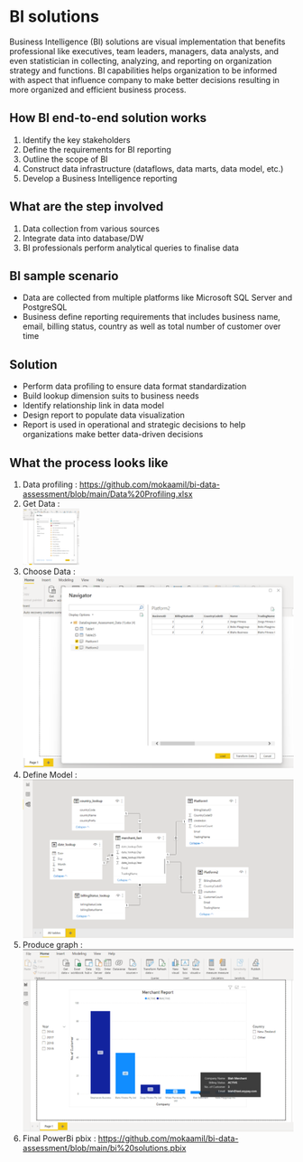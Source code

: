# BI solutions
Business Intelligence (BI) solutions are visual implementation that benefits professional like executives, team leaders, 
managers, data analysts, and even statistician in collecting, analyzing, and reporting on organization strategy and functions.
BI capabilities helps organization to be informed with aspect that influence company to make better decisions resulting in more
organized and efficient business process.

## How BI end-to-end solution works
1. Identify the key stakeholders
2. Define the requirements for BI reporting
3. Outline the scope of BI
4. Construct data infrastructure (dataflows, data marts, data model, etc.)
5. Develop a Business Intelligence reporting

## What are the step involved
1. Data collection from various sources
2. Integrate data into database/DW
3. BI professionals perform analytical queries to finalise data

## BI sample scenario
- Data are collected from multiple platforms like Microsoft SQL Server and PostgreSQL
- Business define reporting requirements that includes business name, email, billing status, country as well as
   total number of customer over time

## Solution
- Perform data profiling to ensure data format standardization
- Build lookup dimension suits to business needs
- Identify relationship link in data model
- Design report to populate data visualization
- Report is used in operational and strategic decisions to help organizations make better data-driven decisions

## What the process looks like
1. Data profiling : https://github.com/mokaamil/bi-data-assessment/blob/main/Data%20Profiling.xlsx
2. Get Data : 
<br/><img src="https://github.com/mokaamil/bi-data-assessment/blob/main/get%20data.png" width="100" height="100">
3. Choose Data : 
![Choose Data Image](https://github.com/mokaamil/bi-data-assessment/blob/main/choose%20data.png)
4. Define Model : 
![Define Model Image](https://github.com/mokaamil/bi-data-assessment/blob/main/define%20model.png)
5. Produce graph : 
![Graph Image](https://github.com/mokaamil/bi-data-assessment/blob/main/graph.png)
6. Final PowerBi pbix : https://github.com/mokaamil/bi-data-assessment/blob/main/bi%20solutions.pbix
